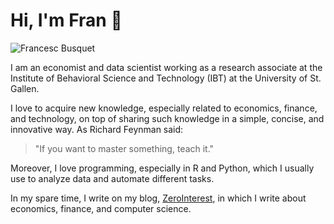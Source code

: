 # Hi, I'm Fran 👋

![Francesc Busquet](https://user-images.githubusercontent.com/26624411/133979956-9ce66307-2184-45d4-8a80-d3bcb85febd9.gif)

I am an economist and data scientist working as a research associate at the Institute of Behavioral Science and Technology (IBT) at the University of St. Gallen. 

I love to acquire new knowledge, especially related to economics, finance, and technology, on top of sharing such knowledge in a simple, concise, and innovative way. As Richard Feynman said:

> "If you want to master something, teach it."

Moreover, I love programming, especially in R and Python, which I usually use to analyze data and automate different tasks. 

In my spare time, I write on my blog, [ZeroInterest](https://zerointerest.ch/), in which I write about economics, finance, and computer science.
